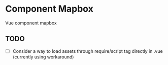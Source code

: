 # Component Mapbox

Vue component mapbox

## TODO

- [ ] Consider a way to load assets through require/script tag directly in .vue (currently using workaround)